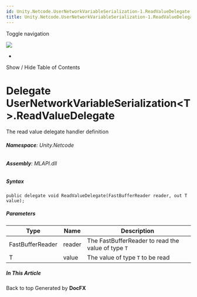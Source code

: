 ```yaml
---
id: Unity.Netcode.UserNetworkVariableSerialization-1.ReadValueDelegate
title: Unity.Netcode.UserNetworkVariableSerialization-1.ReadValueDelegate
---
```


<div id="wrapper">

<div>

<div class="container">

<div class="navbar-header">

Toggle navigation

<img src="../logo.svg" id="logo" class="svg" />

</div>

<div id="navbar" class="collapse navbar-collapse">

<div class="form-group">

</div>

</div>

</div>

<div class="subnav navbar navbar-default">

<div id="breadcrumb" class="container hide-when-search">

-   

</div>

</div>

</div>

<div class="container body-content hide-when-search" role="main">

<div class="sidenav hide-when-search">

Show / Hide Table of Contents

<div id="sidetoggle" class="sidetoggle collapse">

<div id="sidetoc">

</div>

</div>

</div>

<div class="article row grid-right">

<div class="col-md-10">

# Delegate UserNetworkVariableSerialization\<T\>.ReadValueDelegate

<div class="markdown level0 summary">

The read value delegate handler definition

</div>

<div class="markdown level0 conceptual">

</div>

###### **Namespace**: Unity.Netcode

###### **Assembly**: MLAPI.dll

##### Syntax

<div class="codewrapper">

``` lang-csharp
public delegate void ReadValueDelegate(FastBufferReader reader, out T value);
```

</div>

##### Parameters

| Type             | Name   | Description                                        |
|------------------|--------|----------------------------------------------------|
| FastBufferReader | reader | The FastBufferReader to read the value of type `T` |
| T                | value  | The value of type `T` to be read                   |

</div>

<div class="hidden-sm col-md-2" role="complementary">

<div class="sideaffix">

<div class="contribution">

</div>

##### In This Article

<div>

</div>

</div>

</div>

</div>

</div>

<div class="grad-bottom">

</div>

<div class="footer">

<div class="container">

Back to top Generated by **DocFX**

</div>

</div>

</div>
